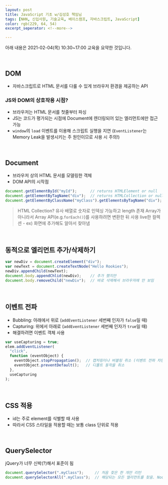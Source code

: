 ```yaml
---
layout: post
title: JavaScript 기초 w/김성호 책임님
tags: [NHN, 신입사원, 기술교육, 베이스캠프, 자바스크립트, JavaScript]
color: rgb(229, 64, 54)
excerpt_seperator: <!--more-->

---
```


아래 내용은 2021-02-04(목) 10:30~17:00 교육을 요약한 것입니다.

<br>

## DOM

- 자바스크립트로 HTML 문서를 다룰 수 있게 브라우저 환경을 제공하는 API

### JS와 DOM의 상호작용 시점?

- 브라우저는 HTML 문서를 첫줄부터 파싱
- JS는 코드가 평가되는 시점에 Document에 렌더링되어 있는 엘리먼트에만 접근 가능
- `window`의 `load` 이벤트를 이용해 스크립트 실행을 지연 (`EventListener`는 Memory Leak을 발생시키는 주 원인이므로 사용 시 주의!)

<br>

## Document

- 브라우저 상의 HTML 문서를 모델링한 객체
- DOM API의 시작점

```js
document.getElementById("myId");      // returns HTMLElement or null
document.getElementByTagName("div");  // returns HTMLCollection or null
document.getElementByClassName("myClass").getElementsByTagName("div");
```

> HTML Collection?
> 유사 배열로 숫자로 인덱싱 가능하고 length 존재
> Array가 아니라서 Array API(e.g.`forEach()`)를 사용하려면 변환한 뒤 사용
> live한 컬렉션 - ex) 화면에 추가해도 알아서 찾아냄

<br>

## 동적으로 엘리먼트 추가/삭제하기

```js
var newDiv = document.createElement("div");
var newText = document.createTextNode("Hello Rookies");
newDiv.appendChild(newText);
document.body.appendChlid(newDiv);    // 추가 했지만
document.body.removeChild("newDiv");  // 바로 삭제해서 브라우저에 안 보임
```

<br>

## 이벤트 전파

- Bubbling: 아래에서 위로 (`addEventListener` 세번째 인자가 `false`일 때)
- Capturing: 위에서 아래로 (`addEventListener` 세번째 인자가 `true`일 때)
- 해결하려면 이벤트 객체 사용

```js
var useCapturing = true;
elem.addEventListener(
  "click",
  function (eventObject) {
    eventObject.stopPropagation();  // 캡처링이나 버블링 취소 (이벤트 전파 차단)
    eventObject.preventDefault();   // 디폴트 동작을 취소
  },
  useCapturing
);
```

<br>

## CSS 적용

- id는 주로 element를 식별할 때 사용
- 따라서 CSS 스타일을 적용할 때는 보통 class 단위로 적용

<br>

## QuerySelector

jQuery가 너무 신박(?)해서 표준이 됨

```js
document.querySelector(".myClass");     // 처음 찾은 한 개만 리턴
document.querySelectorAll(".myClass");  // 해당되는 모든 엘리먼트를 찾음. NodeList로 not live
```
